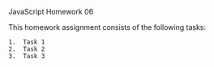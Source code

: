 JavaScript Homework 06

This homework assignment consists of the following tasks:

    1.	Task 1
    2.	Task 2
    3.	Task 3
